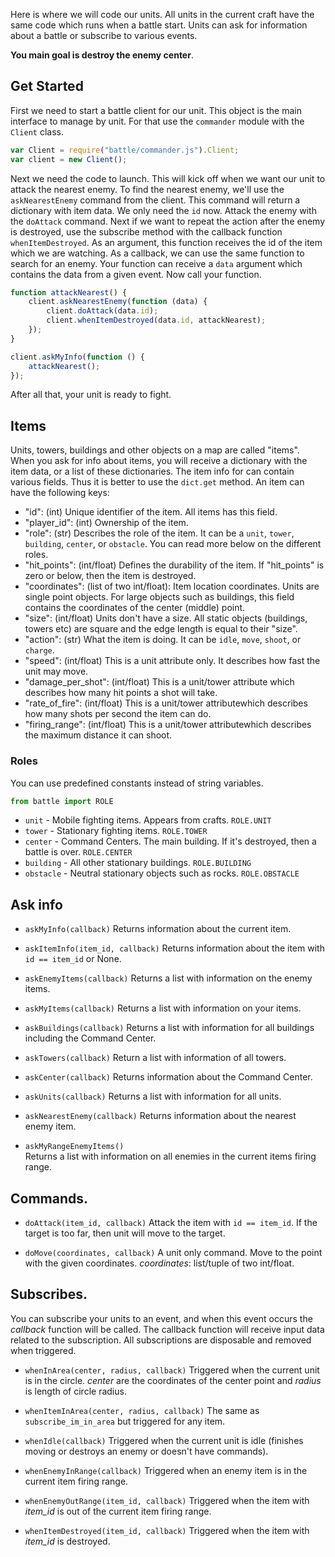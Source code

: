 Here is where we will code our units. All units in the current craft have the same code which runs when a battle start. Units can ask for information about a battle or subscribe to various events.

**You main goal is destroy the enemy center**.

## Get Started

First we need to start a battle client for our unit.
This object is the main interface to manage by unit.
For that use the `commander` module with the `Client` class.

```javascript
var Client = require("battle/commander.js").Client;
var client = new Client();
```

Next we need the code to launch. This will kick off when we want our unit to attack the nearest enemy.
To find the nearest enemy, we'll use the `askNearestEnemy` command from the client.
This command will return a dictionary with item data. We only need the `id` now.
Attack the enemy with the `doAttack` command.
Next if we want to repeat the action after the enemy is destroyed, use the subscribe method with the
callback function `whenItemDestroyed`. As an argument, this function receives the
id of the item which we are watching. As a callback, we can use the same function to
search for an enemy. Your function can receive a `data` argument which contains the data from a given event.
Now call your function.


```javascript
function attackNearest() {
    client.askNearestEnemy(function (data) {
        client.doAttack(data.id);
        client.whenItemDestroyed(data.id, attackNearest);
    });
}

client.askMyInfo(function () {
    attackNearest();
});
```

After all that, your unit is ready to fight.

## Items

Units, towers, buildings and other objects on a map are called "items".
When you ask for info about items, you will receive a dictionary with the item data, or
a list of these dictionaries. The item info for can contain various fields.
Thus it is better to use the `dict.get` method. An item can have the following keys:

- "id": (int) Unique identifier of the item. All items has this field.
- "player_id": (int) Ownership of the item.
- "role": (str) Describes the role of the item. It can be a `unit`, `tower`, `building`, `center`, or `obstacle`. You can read more below on the different roles.
- "hit_points": (int/float) Defines the durability of the item. If "hit_points" is zero or below, then
  the item is destroyed.
- "coordinates": (list of two int/float): Item location coordinates. Units are single point objects.
  For large objects such as buildings, this field contains the coordinates of the center (middle) point.
- "size": (int/float) Units don't have a size. All static objects (buildings, towers etc) are
  square and the edge length is equal to their "size".
- "action": (str) What the item is doing. It can be `idle`, `move`, `shoot`, or `charge`.
- "speed": (int/float) This is a unit attribute only. It describes how fast the unit may move.
- "damage_per_shot": (int/float) This is a unit/tower attribute which describes how many hit points a shot will take.
- "rate_of_fire": (int/float) This is a unit/tower attributewhich describes how many shots per second the item can do.
- "firing_range": (int/float) This is a unit/tower attributewhich describes the maximum distance it can shoot.


### Roles

You can use predefined constants instead of string variables.

```python
from battle import ROLE
```

- `unit` - Mobile fighting items. Appears from crafts. `ROLE.UNIT`
- `tower` - Stationary fighting items. `ROLE.TOWER`
- `center` - Command Centers. The main building. If it's destroyed, then a battle is over. `ROLE.CENTER`
- `building` - All other stationary buildings. `ROLE.BUILDING`
- `obstacle` - Neutral stationary objects such as rocks. `ROLE.OBSTACLE`

## Ask info

- `askMyInfo(callback)` Returns information about the current item.

- `askItemInfo(item_id, callback)` Returns information about the item with `id == item_id` or None.

- `askEnemyItems(callback)` Returns a list with information on the enemy items.

- `askMyItems(callback)` Returns a list with information on your items.

- `askBuildings(callback)` Returns a list with information for all buildings including the Command Center.

- `askTowers(callback)` Return a list with information of all towers.

- `askCenter(callback)` Returns information about the Command Center.

- `askUnits(callback)` Returns a list with information for all units.

- `askNearestEnemy(callback)` Returns information about the nearest enemy item.

- `askMyRangeEnemyItems()`  
    Returns a list with information on all enemies in the current items firing range.

## Commands.

- `doAttack(item_id, callback)` Attack the item with `id == item_id`.
    If the target is too far, then unit will move to the target.

- `doMove(coordinates, callback)` A unit only command.
    Move to the point with the given coordinates. _coordinates_: list/tuple of two int/float.


## Subscribes.

You can subscribe your units to an event, and when this event occurs the _callback_ function
will be called. The callback function will receive input data related to the subscription.
All subscriptions are disposable and removed when triggered.

- `whenInArea(center, radius, callback)` Triggered when the current unit is in
  the circle. _center_ are the coordinates of the center point and _radius_ is length of circle radius.

- `whenItemInArea(center, radius, callback)` The same as `subscribe_im_in_area` but
  triggered for any item.

- `whenIdle(callback)` Triggered when the current unit is idle (finishes moving or
  destroys an enemy or doesn't have commands).

- `whenEnemyInRange(callback)` Triggered when an enemy item is in the current item
  firing range.

- `whenEnemyOutRange(item_id, callback)` Triggered when the item with _item_id_ is
  out of the current item firing range.

- `whenItemDestroyed(item_id, callback)` Triggered when the item with _item_id_ is destroyed.

